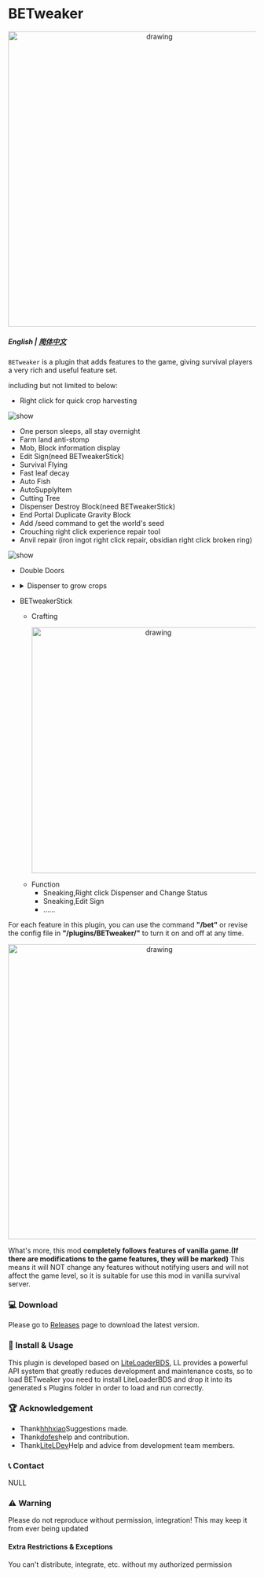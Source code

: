 # BETweaker
<p align="center">
<img src=".github/logo.png" alt="drawing" style="width:600px;"/>
</p>

##### English | [简体中文](README_zh.md)

`BETweaker` is a plugin that adds  features to the game, giving survival players a very rich and useful feature set.

 including but not limited to below:
- Right click for quick crop harvesting 
<img src=".github/cropharvesting.gif" alt="show" />

- One person sleeps, all stay overnight
- Farm land anti-stomp
- Mob, Block information display
- Edit Sign(need BETweakerStick)
- Survival Flying
- Fast leaf decay
- Auto Fish
- AutoSupplyItem
- Cutting Tree 
- Dispenser Destroy Block(need BETweakerStick)
- End Portal Duplicate Gravity Block
- Add /seed command to get the world's seed
- Crouching right click experience repair tool
- Anvil repair (iron ingot right click repair, obsidian right click broken ring)
<img src=".github/cuttree.gif" alt="show" />

- Double Doors
- <details><summary>Dispenser to grow crops
    </summary>
    We don't want to make large-scale modifications to the minecraft original redstone system.
    So we've to selected some useful blocks for your bds.

        List: crops, saplings, bamboo, mushrooms
        If you don't like it, you can turn off this feature in the plugin config file.
    </details>

- BETweakerStick
  - Crafting <p align="center"><img src="https://s1.ax1x.com/2022/05/13/OsPqcF.png" alt="drawing" style="width:500px;"/></p>
  - Function
    - Sneaking,Right click Dispenser and Change Status
    - Sneaking,Edit Sign
    - ......


For each feature in this plugin, you can use the command **"/bet"** or revise the config file in **"/plugins/BETweaker/"** to turn it on and off at any time.

<p align="center">
<img src="https://s4.ax1x.com/2022/02/25/bkQNdS.png" alt="drawing" style="width:600px;"/>
</p>

What's more, this mod **completely follows features of vanilla game.(If there are modifications to the game features, they will be marked)** This means it will NOT change any features without notifying users and will not affect the game level, so it is suitable for use this mod in vanilla survival server.

### 💻 Download

Please go to [Releases](https://github.com/dreamguxiang/BETweaker/releases) page to download the latest version.

### 🎯 Install & Usage

This plugin is developed based on [LiteLoaderBDS](https://github.com/LiteLDev/LiteLoaderBDS), LL provides a powerful API system that greatly reduces development and maintenance costs, so to load BETweaker you need to install LiteLoaderBDS and drop it into its generated s Plugins folder in order to load and run correctly.

### 🏆 Acknowledgement

- Thank[hhhxiao](https://github.com/hhhxiao)Suggestions made.
- Thank[dofes](https://github.com/dofes)help and contribution.
- Thank[LiteLDev](https://github.com/LiteLDev)Help and advice from development team members.

### 📞 Contact

NULL

### ⚠️ Warning

Please do not reproduce without permission, integration! This may keep it from ever being updated

#### Extra Restrictions & Exceptions

You can't distribute, integrate, etc. without my authorized permission
